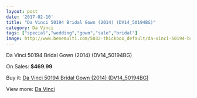 ```yaml
---
layout: post
date: '2017-02-10'
title: "Da Vinci 50194 Bridal Gown (2014) (DV14_50194BG)"
category: Da Vinci
tags: ["special","wedding","gown","sale","bridal"]
image: http://www.benemulti.com/5032-thickbox_default/da-vinci-50194-bridal-gown-2014-dv1450194bg.jpg
---
```

Da Vinci 50194 Bridal Gown (2014) (DV14_50194BG)

On Sales: **$469.99**
<a href="https://www.benemulti.com/en/da-vinci/1873-da-vinci-50194-bridal-gown-2014-dv1450194bg.html"><amp-img layout="responsive" width="600" height="600" src="//www.benemulti.com/5032-thickbox_default/da-vinci-50194-bridal-gown-2014-dv1450194bg.jpg" alt="Da Vinci 50194 Bridal Gown (2014) (DV14_50194BG) 0" /></a>
<a href="https://www.benemulti.com/en/da-vinci/1873-da-vinci-50194-bridal-gown-2014-dv1450194bg.html"><amp-img layout="responsive" width="600" height="600" src="//www.benemulti.com/5034-thickbox_default/da-vinci-50194-bridal-gown-2014-dv1450194bg.jpg" alt="Da Vinci 50194 Bridal Gown (2014) (DV14_50194BG) 1" /></a>
<a href="https://www.benemulti.com/en/da-vinci/1873-da-vinci-50194-bridal-gown-2014-dv1450194bg.html"><amp-img layout="responsive" width="600" height="600" src="//www.benemulti.com/5033-thickbox_default/da-vinci-50194-bridal-gown-2014-dv1450194bg.jpg" alt="Da Vinci 50194 Bridal Gown (2014) (DV14_50194BG) 2" /></a>

Buy it: [Da Vinci 50194 Bridal Gown (2014) (DV14_50194BG)](https://www.benemulti.com/en/da-vinci/1873-da-vinci-50194-bridal-gown-2014-dv1450194bg.html "Da Vinci 50194 Bridal Gown (2014) (DV14_50194BG)")

View more: [Da Vinci](https://www.benemulti.com/en/21-da-vinci "Da Vinci")